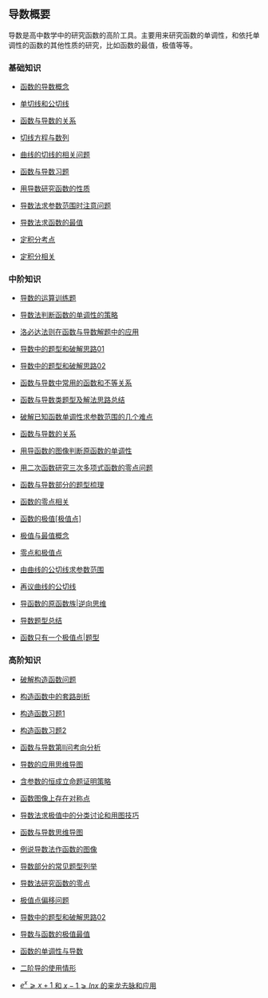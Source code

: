 ## 导数概要<!-- {docsify-ignore} -->

导数是高中数学中的研究函数的高阶工具。主要用来研究函数的单调性，和依托单调性的函数的其他性质的研究，比如函数的最值，极值等等。

### 基础知识

*   <a   href="https://www.cnblogs.com/wanghai0666/p/11770162.html"  target="_blank" >函数的导数概念</a>

*   <a   href="https://www.cnblogs.com/wanghai0666/p/9921940.html"  target="_blank" >单切线和公切线</a>    

*   <a  href="https://www.cnblogs.com/wanghai0666/p/12256266.html"  target="_blank">函数与导数的关系</a> 

*   <a   href=" https://www.cnblogs.com/wanghai0666/p/7874937.html"  target="_blank">切线方程与数列</a>   

*   <a   href=" https://www.cnblogs.com/wanghai0666/p/6062094.html"  target="_blank">曲线的切线的相关问题</a>

*   <a   href="http://www.cnblogs.com/wanghai0666/p/6759143.html"  target="_blank" >函数与导数习题</a>  

*    <a   href="  http://www.cnblogs.com/wanghai0666/p/7845919.html"  target="_blank" >用导数研究函数的性质</a>    

*   <a   href="  https://www.cnblogs.com/wanghai0666/p/9766476.html"  target="_blank" >导数法求参数范围时注意问题</a>

*  <a  href="https://www.cnblogs.com/wanghai0666/p/12267764.html"  target="_blank">导数法求函数的最值</a>  

*   <a   href=" https://www.cnblogs.com/wanghai0666/diary/2017/09/03/7471343.html"  target="_blank" >定积分考点</a>

*   <a   href=" https://www.cnblogs.com/wanghai0666/p/7616054.html"  target="_blank" >定积分相关</a> 

### 中阶知识

* [导数的运算训练题](https://www.cnblogs.com/wanghai0666/p/15351016.html)

*  <a   href="  https://www.cnblogs.com/wanghai0666/p/9393930.html "  target="_blank" >导数法判断函数的单调性的策略</a>    

*   <a   href=" http://www.cnblogs.com/wanghai0666/p/6219778.html  "  target="_blank" > 洛必达法则在函数与导数解题中的应用</a> 

*  <a   href=" https://www.cnblogs.com/wanghai0666/p/11140751.html "  target="_blank" >导数中的题型和破解思路01 </a>

*  <a   href=" https://www.cnblogs.com/wanghai0666/p/13797242.html "  target="_blank" >导数中的题型和破解思路02 </a>

*   <a   href=" http://www.cnblogs.com/wanghai0666/p/6875869.html  "  target="_blank" >函数与导数中常用的函数和不等关系   </a> 

*  <a   href="http://www.cnblogs.com/wanghai0666/p/8177907.html   "  target="_blank" > 函数与导数类题型及解法思路总结 </a> 

*   <a   href=" https://www.cnblogs.com/wanghai0666/p/11149383.html"  target="_blank" >破解已知函数单调性求参数范围的几个难点</a>  

*   <a   href="https://www.cnblogs.com/wanghai0666/p/12256266.html"  target="_blank" > 函数与导数的关系</a> 

*   <a   href=" https://www.cnblogs.com/wanghai0666/p/7888935.html  "  target="_blank" >用导函数的图像判断原函数的单调性</a>

*   <a   href="https://www.cnblogs.com/wanghai0666/p/5906951.html   "  target="_blank" >用二次函数研究三次多项式函数的零点问题</a>

*   <a   href=" https://www.cnblogs.com/wanghai0666/p/8653852.html  "  target="_blank" >函数与导数部分的题型梳理</a>    

*    <a   href="https://www.cnblogs.com/wanghai0666/p/9416703.html   "  target="_blank" >函数的零点相关</a>   

*   <a  href="https://www.cnblogs.com/wanghai0666/p/11880448.html"  target="_blank">函数的极值[极值点]</a> 

*   <a  href="https://www.cnblogs.com/wanghai0666/p/11806928.html"  target="_blank">极值与最值概念</a> 

*   <a  href="https://www.cnblogs.com/wanghai0666/p/11837576.html"  target="_blank">零点和极值点</a> 

*   <a  href="https://www.cnblogs.com/wanghai0666/p/12454750.html"  target="_blank">由曲线的公切线求参数范围</a>

* [再议曲线的公切线](https://www.cnblogs.com/wanghai0666/p/15351520.html)

* [导函数的原函数族|逆向思维](https://www.cnblogs.com/wanghai0666/p/14607823.html)

*   <a   href=" https://mubu.com/doc/2bNWxUdRRT  "  target="_blank" >导数题型总结</a>

* [函数只有一个极值点|题型](https://www.cnblogs.com/wanghai0666/p/16174135.html)     

###  高阶知识

* <a   href=" https://www.cnblogs.com/wanghai0666/p/9358088.html  "  target="_blank" >破解构造函数问题</a>

* [构造函数中的套路剖析](https://www.cnblogs.com/wanghai0666/p/16068389.html)    

* <a   href="https://www.cnblogs.com/wanghai0666/p/9358111.html   "  target="_blank" >构造函数习题1</a>    

*   <a  href=" https://www.cnblogs.com/wanghai0666/p/10823664.html  "  target="_blank">构造函数习题2</a>

*   <a  href=" https://www.cnblogs.com/wanghai0666/p/10830334.html"  target="_blank">函数与导数第Ⅱ问考向分析</a> 

*   <a href="https://www.cnblogs.com/wanghai0666/p/9935920.html "  target="_blank">导数的应用思维导图</a>  

*   <a  href="https://www.cnblogs.com/wanghai0666/p/12392108.html"  target="_blank">含参数的恒成立命题证明策略</a> 

*   <a  href="https://www.cnblogs.com/wanghai0666/p/13186969.html"  target="_blank">函数图像上存在对称点</a> 

* [导数法求极值中的分类讨论和用图技巧](https://www.cnblogs.com/wanghai0666/p/15402409.html)

* [函数与导数思维导图](https://www.cnblogs.com/wanghai0666/p/13539107.html)	
 
* [例说导数法作函数的图像](https://www.cnblogs.com/wanghai0666/p/13848309.html)	
 
* [导数部分的常见题型列举](https://www.cnblogs.com/wanghai0666/p/13844484.html)	
 
* [导数法研究函数的零点](https://www.cnblogs.com/wanghai0666/p/13839494.html)	
 
* [极值点偏移问题](https://www.cnblogs.com/wanghai0666/p/13531893.html)	
 
* [导数中的题型和破解思路02](https://www.cnblogs.com/wanghai0666/p/13797242.html)	
 
* [导数与函数的极值最值](https://www.cnblogs.com/wanghai0666/p/13450262.html)	
 
* [函数的单调性与导数](https://www.cnblogs.com/wanghai0666/p/13444143.html)	

* [二阶导的使用情形](https://www.cnblogs.com/wanghai0666/p/15399409.html)

* [$e^x⩾x+1$ 和 $x−1⩾lnx$ 的来龙去脉和应用](https://www.cnblogs.com/wanghai0666/p/16217610.html)  
